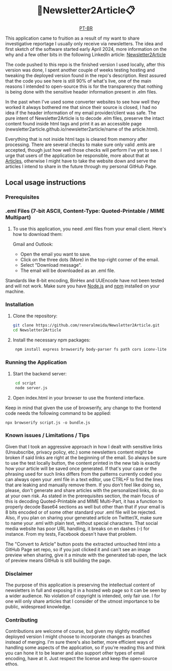 <div align="center">
  <h1>📩Newsletter2Article📋</h1>
  <a href="https://github.com/reneralmeida/newsletter2article/blob/main/readme.pt-br.md">PT-BR</a>
</div>

This application came to fruition as a result of my want to share investigative reportage I usually only receive via newsletters. The idea and first sketch of the software started early April 2024,
more information on the why and a few other bits in the following LinkedIn article: [Newsletter2Article](https://www.linkedin.com/pulse/newsletter2article-in-browser-application-rener-almeida-qqh3f)

The code pushed to this repo is the finished version I used locally, after this version was done, I spent another couple of weeks testing hosting and tweaking the deployed version found in the repo's description.
Rest assured that the code you see here is still 90% of what's live, one of the main reasons I intended to open-source this is for the transparency that nothing is being done with the sensitive header information present
in .elm files.

In the past when I've used some converter websites to see how well they worked it always bothered me that since their source is closed, I had no idea if the header information of my email provider/client was safe.
The pure intent of Newsletter2Article is to decode .elm files, preserve the intact content found inside html tags and print it as an accessible page (newsletter2article.github.io/newsletter2article/name of the article.html).

Everything that is not inside html tags is cleared from memory after processing. There are several checks to make sure only valid .emls are accepted, though just how well those checks will perform I've yet to see.
I urge that users of the application be responsible, more about that at [Articles](https://github.com/newsletter2article), otherwise I might have to take the website down and serve the articles I intend to share in the future through my personal GitHub Page.

## Local usage instructions

### Prerequisites

### .eml Files (7-bit ASCII, Content-Type: Quoted-Printable / MIME Multipart)

 1. To use this application, you need .eml files from your email client. Here's how to download them:

      Gmail and Outlook:
       - Open the email you want to save.
       - Click on the three dots (More) in the top-right corner of the email.
       - Select "Download message".
       - The email will be downloaded as an .eml file.

Standards like 8-bit encoding, BinHex and UUEncode have not been tested and will not work.
Make sure you have [Node.js](https://nodejs.org/) and [npm](https://www.npmjs.com/) installed on your machine.

### Installation

1. Clone the repository:
   ```bash
   git clone https://github.com/reneralmeida/Newsletter2Article.git
   cd Newsletter2Article
   ``` 

2. Install the necessary npm packages:

   ```bash
    npm install express browserify body-parser fs path cors iconv-lite
   ``` 

### Running the Application

1. Start the backend server:

   ```bash
    cd script
    node server.js
   ```
   
 2. Open index.html in your browser to use the frontend interface.

Keep in mind that given the use of browserify, any change to the frontend code needs the following command to be applied:
```
npx browserify script.js -o bundle.js
```

### Known issues / Limitations / Tips

Given that I took an aggressive approach in how I dealt with sensitive links (Unsubscribe, privacy policy, etc.) some newsletters
content might be broken if said links are right at the beginning of the email. So always be sure to use the test locally button,
the content printed in the new tab is exactly how your article will be saved once generated. If that's your case or the phrasing used
for such links differs from the patterns currently coded you can always open your .eml file in a text editor, use CTRL+F to find the
lines that are leaking and manually remove them. If you don't feel like doing so, please, don't generate and share articles with the personalized
links, do so at your own risk.
As stated in the prerequisites section, the main focus of this is decoding Quoted-Printable and MIME Multi-Part, it has a function to properly decode Base64 sections as well but other than that if your email is 8 bits encoded or of some other standard your .eml file will be rejected.
Also, if you plan on sharing your generated article on Twitter/X, make sure to name your .eml with plain text, without special characters. That social media website has poor URL handling, it breaks on en dashes (–) for instance. From my tests, Facebook doesn't have that problem.

The "Convert to Article" button posts the extracted untouched html into a GitHub Page set repo, so if you just clicked it and can't see an image preview when sharing, give it a minute with the generated tab open, the lack of preview means GitHub is still building the page.

### Disclaimer

The purpose of this application is preserving the intellectual content of newsletters in full and exposing it in a hosted web page so it can be seen by a wider audience. No violation of copyright is intended, only fair use. I for one will only share articles that I consider of the utmost importance to be public, widespread knowledge. 

### Contributing

Contributions are welcome of course, but given my slightly modified deployed version I might choose to incorporate
changes as branches instead of merging. I'm sure there's also better, more efficient ways of handling some aspects of the application, so if you're reading this and think you can hone it to be leaner and also support other types of email encoding, have at it. Just respect the license and keep the open-source ethos.